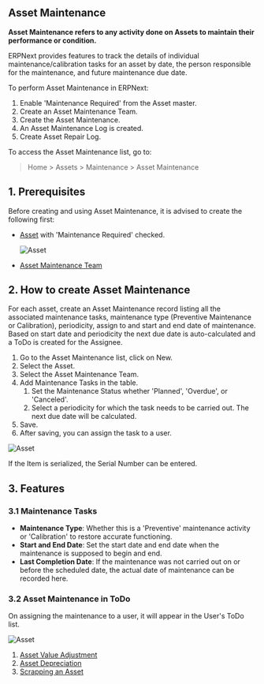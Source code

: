 ## Asset Maintenance

**Asset Maintenance refers to any activity done on Assets to maintain their performance or condition.**

ERPNext provides features to track the details of individual maintenance/calibration tasks for an asset by date, the person responsible for the maintenance, and future maintenance due date.

To perform Asset Maintenance in ERPNext:

1.  Enable 'Maintenance Required' from the Asset master.
2.  Create an Asset Maintenance Team.
3.  Create the Asset Maintenance.
4.  An Asset Maintenance Log is created.
5.  Create Asset Repair Log.

To access the Asset Maintenance list, go to:

> Home > Assets > Maintenance > Asset Maintenance

## 1\. Prerequisites

Before creating and using Asset Maintenance, it is advised to create the following first:

*   [Asset](https://docs.erpnext.com/docs/v13/user/manual/en/asset/asset) with 'Maintenance Required' checked.
    
    ![Asset](https://docs.erpnext.com/files/maintenance-required.png)
    
*   [Asset Maintenance Team](https://docs.erpnext.com/docs/v13/user/manual/en/asset/asset-maintenance-team)
    

## 2\. How to create Asset Maintenance

For each asset, create an Asset Maintenance record listing all the associated maintenance tasks, maintenance type (Preventive Maintenance or Calibration), periodicity, assign to and start and end date of maintenance. Based on start date and periodicity the next due date is auto-calculated and a ToDo is created for the Assignee.

1.  Go to the Asset Maintenance list, click on New.
2.  Select the Asset.
3.  Select the Asset Maintenance Team.
4.  Add Maintenance Tasks in the table.
    1.  Set the Maintenance Status whether 'Planned', 'Overdue', or 'Canceled'.
    2.  Select a periodicity for which the task needs to be carried out. The next due date will be calculated.
5.  Save.
6.  After saving, you can assign the task to a user.

![Asset](https://docs.erpnext.com/files/asset-maintenance.png)

If the Item is serialized, the Serial Number can be entered.

## 3\. Features

### 3.1 Maintenance Tasks

*   **Maintenance Type**: Whether this is a 'Preventive' maintenance activity or 'Calibration' to restore accurate functioning.
*   **Start and End Date**: Set the start date and end date when the maintenance is supposed to begin and end.
*   **Last Completion Date**: If the maintenance was not carried out on or before the scheduled date, the actual date of maintenance can be recorded here.

### 3.2 Asset Maintenance in ToDo

On assigning the maintenance to a user, it will appear in the User's ToDo list.

![Asset](https://docs.erpnext.com/files/asset-maintenance.png)

1.  [Asset Value Adjustment](https://docs.erpnext.com/docs/v13/user/manual/en/asset/asset-value-adjustment)
2.  [Asset Depreciation](https://docs.erpnext.com/docs/v13/user/manual/en/asset/asset-depreciation)
3.  [Scrapping an Asset](https://docs.erpnext.com/docs/v13/user/manual/en/asset/scrapping-an-asset)